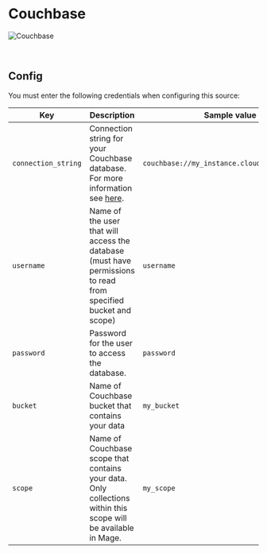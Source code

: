 # Couchbase

![Couchbase](https://www.couchbase.com/wp-content/uploads/2022/08/CB-logo-R_B_B.png)

<br />

## Config

You must enter the following credentials when configuring this source:

| Key | Description | Sample value |
| --- | --- | --- |
| `connection_string` | Connection string for your Couchbase database. For more information see [here](https://docs.couchbase.com/kotlin-sdk/current/howtos/connecting.html#connection-string-scheme). | `couchbase://my_instance.cloud.couchbase.com` |
| `username` | Name of the user that will access the database (must have permissions to read from specified bucket and scope) | `username` |
| `password` | Password for the user to access the database.  | `password` |
| `bucket` | Name of Couchbase bucket that contains your data | `my_bucket` |
| `scope` | Name of Couchbase scope that contains your data. Only collections within this scope will be available in Mage. | `my_scope` |

<br />
